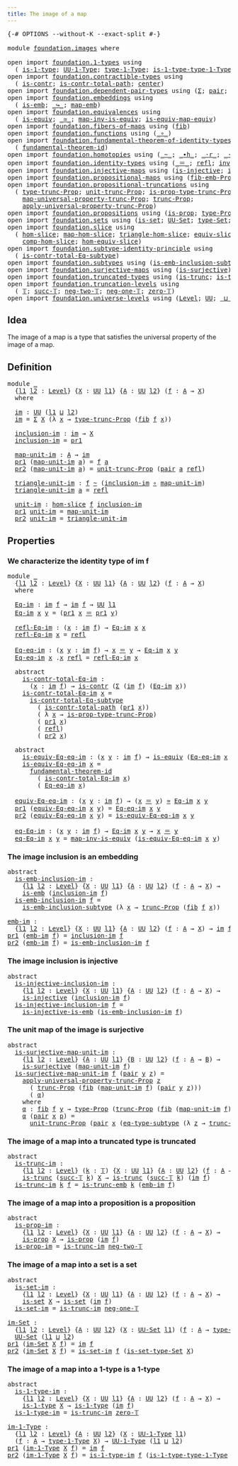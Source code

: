 ```yaml
---
title: The image of a map
---
```


<pre class="Agda"><a id="44" class="Symbol">{-#</a> <a id="48" class="Keyword">OPTIONS</a> <a id="56" class="Pragma">--without-K</a> <a id="68" class="Pragma">--exact-split</a> <a id="82" class="Symbol">#-}</a>

<a id="87" class="Keyword">module</a> <a id="94" href="foundation.images.html" class="Module">foundation.images</a> <a id="112" class="Keyword">where</a>

<a id="119" class="Keyword">open</a> <a id="124" class="Keyword">import</a> <a id="131" href="foundation.1-types.html" class="Module">foundation.1-types</a> <a id="150" class="Keyword">using</a>
  <a id="158" class="Symbol">(</a> <a id="160" href="foundation-core.1-types.html#807" class="Function">is-1-type</a><a id="169" class="Symbol">;</a> <a id="171" href="foundation-core.1-types.html#873" class="Function">UU-1-Type</a><a id="180" class="Symbol">;</a> <a id="182" href="foundation-core.1-types.html#945" class="Function">type-1-Type</a><a id="193" class="Symbol">;</a> <a id="195" href="foundation-core.1-types.html#1022" class="Function">is-1-type-type-1-Type</a><a id="216" class="Symbol">)</a>
<a id="218" class="Keyword">open</a> <a id="223" class="Keyword">import</a> <a id="230" href="foundation.contractible-types.html" class="Module">foundation.contractible-types</a> <a id="260" class="Keyword">using</a>
  <a id="268" class="Symbol">(</a> <a id="270" href="foundation-core.contractible-types.html#1006" class="Function">is-contr</a><a id="278" class="Symbol">;</a> <a id="280" href="foundation-core.contractible-types.html#2046" class="Function">is-contr-total-path</a><a id="299" class="Symbol">;</a> <a id="301" href="foundation-core.contractible-types.html#1098" class="Function">center</a><a id="307" class="Symbol">)</a>
<a id="309" class="Keyword">open</a> <a id="314" class="Keyword">import</a> <a id="321" href="foundation.dependent-pair-types.html" class="Module">foundation.dependent-pair-types</a> <a id="353" class="Keyword">using</a> <a id="359" class="Symbol">(</a><a id="360" href="foundation-core.dependent-pair-types.html#515" class="Record">Σ</a><a id="361" class="Symbol">;</a> <a id="363" href="foundation-core.dependent-pair-types.html#588" class="InductiveConstructor">pair</a><a id="367" class="Symbol">;</a> <a id="369" href="foundation-core.dependent-pair-types.html#605" class="Field">pr1</a><a id="372" class="Symbol">;</a> <a id="374" href="foundation-core.dependent-pair-types.html#617" class="Field">pr2</a><a id="377" class="Symbol">)</a>
<a id="379" class="Keyword">open</a> <a id="384" class="Keyword">import</a> <a id="391" href="foundation.embeddings.html" class="Module">foundation.embeddings</a> <a id="413" class="Keyword">using</a>
  <a id="421" class="Symbol">(</a> <a id="423" href="foundation-core.embeddings.html#992" class="Function">is-emb</a><a id="429" class="Symbol">;</a> <a id="431" href="foundation-core.embeddings.html#1074" class="Function Operator">_↪_</a><a id="434" class="Symbol">;</a> <a id="436" href="foundation-core.embeddings.html#1217" class="Function">map-emb</a><a id="443" class="Symbol">)</a>
<a id="445" class="Keyword">open</a> <a id="450" class="Keyword">import</a> <a id="457" href="foundation.equivalences.html" class="Module">foundation.equivalences</a> <a id="481" class="Keyword">using</a>
  <a id="489" class="Symbol">(</a> <a id="491" href="foundation-core.equivalences.html#1556" class="Function">is-equiv</a><a id="499" class="Symbol">;</a> <a id="501" href="foundation-core.equivalences.html#1621" class="Function Operator">_≃_</a><a id="504" class="Symbol">;</a> <a id="506" href="foundation-core.equivalences.html#4187" class="Function">map-inv-is-equiv</a><a id="522" class="Symbol">;</a> <a id="524" href="foundation-core.equivalences.html#1876" class="Function">is-equiv-map-equiv</a><a id="542" class="Symbol">)</a>
<a id="544" class="Keyword">open</a> <a id="549" class="Keyword">import</a> <a id="556" href="foundation.fibers-of-maps.html" class="Module">foundation.fibers-of-maps</a> <a id="582" class="Keyword">using</a> <a id="588" class="Symbol">(</a><a id="589" href="foundation-core.fibers-of-maps.html#994" class="Function">fib</a><a id="592" class="Symbol">)</a>
<a id="594" class="Keyword">open</a> <a id="599" class="Keyword">import</a> <a id="606" href="foundation.functions.html" class="Module">foundation.functions</a> <a id="627" class="Keyword">using</a> <a id="633" class="Symbol">(</a><a id="634" href="foundation-core.functions.html#420" class="Function Operator">_∘_</a><a id="637" class="Symbol">)</a>
<a id="639" class="Keyword">open</a> <a id="644" class="Keyword">import</a> <a id="651" href="foundation.fundamental-theorem-of-identity-types.html" class="Module">foundation.fundamental-theorem-of-identity-types</a> <a id="700" class="Keyword">using</a>
  <a id="708" class="Symbol">(</a> <a id="710" href="foundation-core.fundamental-theorem-of-identity-types.html#1894" class="Function">fundamental-theorem-id</a><a id="732" class="Symbol">)</a>
<a id="734" class="Keyword">open</a> <a id="739" class="Keyword">import</a> <a id="746" href="foundation.homotopies.html" class="Module">foundation.homotopies</a> <a id="768" class="Keyword">using</a> <a id="774" class="Symbol">(</a><a id="775" href="foundation-core.homotopies.html#1249" class="Function Operator">_~_</a><a id="778" class="Symbol">;</a> <a id="780" href="foundation-core.homotopies.html#1794" class="Function Operator">_∙h_</a><a id="784" class="Symbol">;</a> <a id="786" href="foundation-core.homotopies.html#2710" class="Function Operator">_·r_</a><a id="790" class="Symbol">;</a> <a id="792" href="foundation-core.homotopies.html#2504" class="Function Operator">_·l_</a><a id="796" class="Symbol">)</a>
<a id="798" class="Keyword">open</a> <a id="803" class="Keyword">import</a> <a id="810" href="foundation.identity-types.html" class="Module">foundation.identity-types</a> <a id="836" class="Keyword">using</a> <a id="842" class="Symbol">(</a><a id="843" href="foundation-core.identity-types.html#1865" class="Function Operator">_＝_</a><a id="846" class="Symbol">;</a> <a id="848" href="foundation-core.identity-types.html#1820" class="InductiveConstructor">refl</a><a id="852" class="Symbol">;</a> <a id="854" href="foundation-core.identity-types.html#2729" class="Function">inv</a><a id="857" class="Symbol">;</a> <a id="859" href="foundation-core.identity-types.html#2425" class="Function Operator">_∙_</a><a id="862" class="Symbol">)</a>
<a id="864" class="Keyword">open</a> <a id="869" class="Keyword">import</a> <a id="876" href="foundation.injective-maps.html" class="Module">foundation.injective-maps</a> <a id="902" class="Keyword">using</a> <a id="908" class="Symbol">(</a><a id="909" href="foundation.injective-maps.html#1453" class="Function">is-injective</a><a id="921" class="Symbol">;</a> <a id="923" href="foundation.injective-maps.html#3789" class="Function">is-injective-is-emb</a><a id="942" class="Symbol">)</a>
<a id="944" class="Keyword">open</a> <a id="949" class="Keyword">import</a> <a id="956" href="foundation.propositional-maps.html" class="Module">foundation.propositional-maps</a> <a id="986" class="Keyword">using</a> <a id="992" class="Symbol">(</a><a id="993" href="foundation-core.propositional-maps.html#2437" class="Function">fib-emb-Prop</a><a id="1005" class="Symbol">)</a>
<a id="1007" class="Keyword">open</a> <a id="1012" class="Keyword">import</a> <a id="1019" href="foundation.propositional-truncations.html" class="Module">foundation.propositional-truncations</a> <a id="1056" class="Keyword">using</a>
  <a id="1064" class="Symbol">(</a> <a id="1066" href="foundation.propositional-truncations.html#2209" class="Function">type-trunc-Prop</a><a id="1081" class="Symbol">;</a> <a id="1083" href="foundation.propositional-truncations.html#2293" class="Function">unit-trunc-Prop</a><a id="1098" class="Symbol">;</a> <a id="1100" href="foundation.propositional-truncations.html#2388" class="Function">is-prop-type-trunc-Prop</a><a id="1123" class="Symbol">;</a>
    <a id="1129" href="foundation.propositional-truncations.html#5416" class="Function">map-universal-property-trunc-Prop</a><a id="1162" class="Symbol">;</a> <a id="1164" href="foundation.propositional-truncations.html#2707" class="Function">trunc-Prop</a><a id="1174" class="Symbol">;</a>
    <a id="1180" href="foundation.propositional-truncations.html#5775" class="Function">apply-universal-property-trunc-Prop</a><a id="1215" class="Symbol">)</a>
<a id="1217" class="Keyword">open</a> <a id="1222" class="Keyword">import</a> <a id="1229" href="foundation.propositions.html" class="Module">foundation.propositions</a> <a id="1253" class="Keyword">using</a> <a id="1259" class="Symbol">(</a><a id="1260" href="foundation-core.propositions.html#1309" class="Function">is-prop</a><a id="1267" class="Symbol">;</a> <a id="1269" href="foundation-core.propositions.html#1495" class="Function">type-Prop</a><a id="1278" class="Symbol">)</a>
<a id="1280" class="Keyword">open</a> <a id="1285" class="Keyword">import</a> <a id="1292" href="foundation.sets.html" class="Module">foundation.sets</a> <a id="1308" class="Keyword">using</a> <a id="1314" class="Symbol">(</a><a id="1315" href="foundation-core.sets.html#1113" class="Function">is-set</a><a id="1321" class="Symbol">;</a> <a id="1323" href="foundation-core.sets.html#1190" class="Function">UU-Set</a><a id="1329" class="Symbol">;</a> <a id="1331" href="foundation-core.sets.html#1304" class="Function">type-Set</a><a id="1339" class="Symbol">;</a> <a id="1341" href="foundation-core.sets.html#1355" class="Function">is-set-type-Set</a><a id="1356" class="Symbol">)</a>
<a id="1358" class="Keyword">open</a> <a id="1363" class="Keyword">import</a> <a id="1370" href="foundation.slice.html" class="Module">foundation.slice</a> <a id="1387" class="Keyword">using</a>
  <a id="1395" class="Symbol">(</a> <a id="1397" href="foundation.slice.html#2949" class="Function">hom-slice</a><a id="1406" class="Symbol">;</a> <a id="1408" href="foundation.slice.html#3125" class="Function">map-hom-slice</a><a id="1421" class="Symbol">;</a> <a id="1423" href="foundation.slice.html#3277" class="Function">triangle-hom-slice</a><a id="1441" class="Symbol">;</a> <a id="1443" href="foundation.slice.html#8085" class="Function">equiv-slice</a><a id="1454" class="Symbol">;</a> <a id="1456" href="foundation.slice.html#3653" class="Function">htpy-hom-slice</a><a id="1470" class="Symbol">;</a>
    <a id="1476" href="foundation.slice.html#4410" class="Function">comp-hom-slice</a><a id="1490" class="Symbol">;</a> <a id="1492" href="foundation.slice.html#8277" class="Function">hom-equiv-slice</a><a id="1507" class="Symbol">)</a>
<a id="1509" class="Keyword">open</a> <a id="1514" class="Keyword">import</a> <a id="1521" href="foundation.subtype-identity-principle.html" class="Module">foundation.subtype-identity-principle</a> <a id="1559" class="Keyword">using</a>
  <a id="1567" class="Symbol">(</a> <a id="1569" href="foundation-core.subtype-identity-principle.html#1586" class="Function">is-contr-total-Eq-subtype</a><a id="1594" class="Symbol">)</a>
<a id="1596" class="Keyword">open</a> <a id="1601" class="Keyword">import</a> <a id="1608" href="foundation.subtypes.html" class="Module">foundation.subtypes</a> <a id="1628" class="Keyword">using</a> <a id="1634" class="Symbol">(</a><a id="1635" href="foundation-core.subtypes.html#3783" class="Function">is-emb-inclusion-subtype</a><a id="1659" class="Symbol">;</a> <a id="1661" href="foundation-core.subtypes.html#3455" class="Function">eq-type-subtype</a><a id="1676" class="Symbol">)</a>
<a id="1678" class="Keyword">open</a> <a id="1683" class="Keyword">import</a> <a id="1690" href="foundation.surjective-maps.html" class="Module">foundation.surjective-maps</a> <a id="1717" class="Keyword">using</a> <a id="1723" class="Symbol">(</a><a id="1724" href="foundation.surjective-maps.html#3047" class="Function">is-surjective</a><a id="1737" class="Symbol">)</a>
<a id="1739" class="Keyword">open</a> <a id="1744" class="Keyword">import</a> <a id="1751" href="foundation.truncated-types.html" class="Module">foundation.truncated-types</a> <a id="1778" class="Keyword">using</a> <a id="1784" class="Symbol">(</a><a id="1785" href="foundation-core.truncated-types.html#1741" class="Function">is-trunc</a><a id="1793" class="Symbol">;</a> <a id="1795" href="foundation-core.truncated-types.html#5575" class="Function">is-trunc-emb</a><a id="1807" class="Symbol">)</a>
<a id="1809" class="Keyword">open</a> <a id="1814" class="Keyword">import</a> <a id="1821" href="foundation.truncation-levels.html" class="Module">foundation.truncation-levels</a> <a id="1850" class="Keyword">using</a>
  <a id="1858" class="Symbol">(</a> <a id="1860" href="foundation-core.truncation-levels.html#395" class="Datatype">𝕋</a><a id="1861" class="Symbol">;</a> <a id="1863" href="foundation-core.truncation-levels.html#432" class="InductiveConstructor">succ-𝕋</a><a id="1869" class="Symbol">;</a> <a id="1871" href="foundation-core.truncation-levels.html#416" class="InductiveConstructor">neg-two-𝕋</a><a id="1880" class="Symbol">;</a> <a id="1882" href="foundation-core.truncation-levels.html#448" class="Function">neg-one-𝕋</a><a id="1891" class="Symbol">;</a> <a id="1893" href="foundation-core.truncation-levels.html#492" class="Function">zero-𝕋</a><a id="1899" class="Symbol">)</a>
<a id="1901" class="Keyword">open</a> <a id="1906" class="Keyword">import</a> <a id="1913" href="foundation.universe-levels.html" class="Module">foundation.universe-levels</a> <a id="1940" class="Keyword">using</a> <a id="1946" class="Symbol">(</a><a id="1947" href="Agda.Primitive.html#597" class="Postulate">Level</a><a id="1952" class="Symbol">;</a> <a id="1954" href="foundation-core.universe-levels.html#235" class="Primitive">UU</a><a id="1956" class="Symbol">;</a> <a id="1958" href="Agda.Primitive.html#810" class="Primitive Operator">_⊔_</a><a id="1961" class="Symbol">)</a>
</pre>
## Idea

The image of a map is a type that satisfies the universal property of the image of a map.

## Definition

<pre class="Agda"><a id="2091" class="Keyword">module</a> <a id="2098" href="foundation.images.html#2098" class="Module">_</a>
  <a id="2102" class="Symbol">{</a><a id="2103" href="foundation.images.html#2103" class="Bound">l1</a> <a id="2106" href="foundation.images.html#2106" class="Bound">l2</a> <a id="2109" class="Symbol">:</a> <a id="2111" href="Agda.Primitive.html#597" class="Postulate">Level</a><a id="2116" class="Symbol">}</a> <a id="2118" class="Symbol">{</a><a id="2119" href="foundation.images.html#2119" class="Bound">X</a> <a id="2121" class="Symbol">:</a> <a id="2123" href="foundation-core.universe-levels.html#235" class="Primitive">UU</a> <a id="2126" href="foundation.images.html#2103" class="Bound">l1</a><a id="2128" class="Symbol">}</a> <a id="2130" class="Symbol">{</a><a id="2131" href="foundation.images.html#2131" class="Bound">A</a> <a id="2133" class="Symbol">:</a> <a id="2135" href="foundation-core.universe-levels.html#235" class="Primitive">UU</a> <a id="2138" href="foundation.images.html#2106" class="Bound">l2</a><a id="2140" class="Symbol">}</a> <a id="2142" class="Symbol">(</a><a id="2143" href="foundation.images.html#2143" class="Bound">f</a> <a id="2145" class="Symbol">:</a> <a id="2147" href="foundation.images.html#2131" class="Bound">A</a> <a id="2149" class="Symbol">→</a> <a id="2151" href="foundation.images.html#2119" class="Bound">X</a><a id="2152" class="Symbol">)</a>
  <a id="2156" class="Keyword">where</a>
    
  <a id="2169" href="foundation.images.html#2169" class="Function">im</a> <a id="2172" class="Symbol">:</a> <a id="2174" href="foundation-core.universe-levels.html#235" class="Primitive">UU</a> <a id="2177" class="Symbol">(</a><a id="2178" href="foundation.images.html#2103" class="Bound">l1</a> <a id="2181" href="Agda.Primitive.html#810" class="Primitive Operator">⊔</a> <a id="2183" href="foundation.images.html#2106" class="Bound">l2</a><a id="2185" class="Symbol">)</a>
  <a id="2189" href="foundation.images.html#2169" class="Function">im</a> <a id="2192" class="Symbol">=</a> <a id="2194" href="foundation-core.dependent-pair-types.html#515" class="Record">Σ</a> <a id="2196" href="foundation.images.html#2119" class="Bound">X</a> <a id="2198" class="Symbol">(λ</a> <a id="2201" href="foundation.images.html#2201" class="Bound">x</a> <a id="2203" class="Symbol">→</a> <a id="2205" href="foundation.propositional-truncations.html#2209" class="Function">type-trunc-Prop</a> <a id="2221" class="Symbol">(</a><a id="2222" href="foundation-core.fibers-of-maps.html#994" class="Function">fib</a> <a id="2226" href="foundation.images.html#2143" class="Bound">f</a> <a id="2228" href="foundation.images.html#2201" class="Bound">x</a><a id="2229" class="Symbol">))</a>

  <a id="2235" href="foundation.images.html#2235" class="Function">inclusion-im</a> <a id="2248" class="Symbol">:</a> <a id="2250" href="foundation.images.html#2169" class="Function">im</a> <a id="2253" class="Symbol">→</a> <a id="2255" href="foundation.images.html#2119" class="Bound">X</a>
  <a id="2259" href="foundation.images.html#2235" class="Function">inclusion-im</a> <a id="2272" class="Symbol">=</a> <a id="2274" href="foundation-core.dependent-pair-types.html#605" class="Field">pr1</a>

  <a id="2281" href="foundation.images.html#2281" class="Function">map-unit-im</a> <a id="2293" class="Symbol">:</a> <a id="2295" href="foundation.images.html#2131" class="Bound">A</a> <a id="2297" class="Symbol">→</a> <a id="2299" href="foundation.images.html#2169" class="Function">im</a>
  <a id="2304" href="foundation-core.dependent-pair-types.html#605" class="Field">pr1</a> <a id="2308" class="Symbol">(</a><a id="2309" href="foundation.images.html#2281" class="Function">map-unit-im</a> <a id="2321" href="foundation.images.html#2321" class="Bound">a</a><a id="2322" class="Symbol">)</a> <a id="2324" class="Symbol">=</a> <a id="2326" href="foundation.images.html#2143" class="Bound">f</a> <a id="2328" href="foundation.images.html#2321" class="Bound">a</a>
  <a id="2332" href="foundation-core.dependent-pair-types.html#617" class="Field">pr2</a> <a id="2336" class="Symbol">(</a><a id="2337" href="foundation.images.html#2281" class="Function">map-unit-im</a> <a id="2349" href="foundation.images.html#2349" class="Bound">a</a><a id="2350" class="Symbol">)</a> <a id="2352" class="Symbol">=</a> <a id="2354" href="foundation.propositional-truncations.html#2293" class="Function">unit-trunc-Prop</a> <a id="2370" class="Symbol">(</a><a id="2371" href="foundation-core.dependent-pair-types.html#588" class="InductiveConstructor">pair</a> <a id="2376" href="foundation.images.html#2349" class="Bound">a</a> <a id="2378" href="foundation-core.identity-types.html#1820" class="InductiveConstructor">refl</a><a id="2382" class="Symbol">)</a>

  <a id="2387" href="foundation.images.html#2387" class="Function">triangle-unit-im</a> <a id="2404" class="Symbol">:</a> <a id="2406" href="foundation.images.html#2143" class="Bound">f</a> <a id="2408" href="foundation-core.homotopies.html#1249" class="Function Operator">~</a> <a id="2410" class="Symbol">(</a><a id="2411" href="foundation.images.html#2235" class="Function">inclusion-im</a> <a id="2424" href="foundation-core.functions.html#420" class="Function Operator">∘</a> <a id="2426" href="foundation.images.html#2281" class="Function">map-unit-im</a><a id="2437" class="Symbol">)</a>
  <a id="2441" href="foundation.images.html#2387" class="Function">triangle-unit-im</a> <a id="2458" href="foundation.images.html#2458" class="Bound">a</a> <a id="2460" class="Symbol">=</a> <a id="2462" href="foundation-core.identity-types.html#1820" class="InductiveConstructor">refl</a>

  <a id="2470" href="foundation.images.html#2470" class="Function">unit-im</a> <a id="2478" class="Symbol">:</a> <a id="2480" href="foundation.slice.html#2949" class="Function">hom-slice</a> <a id="2490" href="foundation.images.html#2143" class="Bound">f</a> <a id="2492" href="foundation.images.html#2235" class="Function">inclusion-im</a>
  <a id="2507" href="foundation-core.dependent-pair-types.html#605" class="Field">pr1</a> <a id="2511" href="foundation.images.html#2470" class="Function">unit-im</a> <a id="2519" class="Symbol">=</a> <a id="2521" href="foundation.images.html#2281" class="Function">map-unit-im</a>
  <a id="2535" href="foundation-core.dependent-pair-types.html#617" class="Field">pr2</a> <a id="2539" href="foundation.images.html#2470" class="Function">unit-im</a> <a id="2547" class="Symbol">=</a> <a id="2549" href="foundation.images.html#2387" class="Function">triangle-unit-im</a>
</pre>
## Properties

### We characterize the identity type of im f

<pre class="Agda"><a id="2641" class="Keyword">module</a> <a id="2648" href="foundation.images.html#2648" class="Module">_</a>
  <a id="2652" class="Symbol">{</a><a id="2653" href="foundation.images.html#2653" class="Bound">l1</a> <a id="2656" href="foundation.images.html#2656" class="Bound">l2</a> <a id="2659" class="Symbol">:</a> <a id="2661" href="Agda.Primitive.html#597" class="Postulate">Level</a><a id="2666" class="Symbol">}</a> <a id="2668" class="Symbol">{</a><a id="2669" href="foundation.images.html#2669" class="Bound">X</a> <a id="2671" class="Symbol">:</a> <a id="2673" href="foundation-core.universe-levels.html#235" class="Primitive">UU</a> <a id="2676" href="foundation.images.html#2653" class="Bound">l1</a><a id="2678" class="Symbol">}</a> <a id="2680" class="Symbol">{</a><a id="2681" href="foundation.images.html#2681" class="Bound">A</a> <a id="2683" class="Symbol">:</a> <a id="2685" href="foundation-core.universe-levels.html#235" class="Primitive">UU</a> <a id="2688" href="foundation.images.html#2656" class="Bound">l2</a><a id="2690" class="Symbol">}</a> <a id="2692" class="Symbol">(</a><a id="2693" href="foundation.images.html#2693" class="Bound">f</a> <a id="2695" class="Symbol">:</a> <a id="2697" href="foundation.images.html#2681" class="Bound">A</a> <a id="2699" class="Symbol">→</a> <a id="2701" href="foundation.images.html#2669" class="Bound">X</a><a id="2702" class="Symbol">)</a>
  <a id="2706" class="Keyword">where</a>

  <a id="2715" href="foundation.images.html#2715" class="Function">Eq-im</a> <a id="2721" class="Symbol">:</a> <a id="2723" href="foundation.images.html#2169" class="Function">im</a> <a id="2726" href="foundation.images.html#2693" class="Bound">f</a> <a id="2728" class="Symbol">→</a> <a id="2730" href="foundation.images.html#2169" class="Function">im</a> <a id="2733" href="foundation.images.html#2693" class="Bound">f</a> <a id="2735" class="Symbol">→</a> <a id="2737" href="foundation-core.universe-levels.html#235" class="Primitive">UU</a> <a id="2740" href="foundation.images.html#2653" class="Bound">l1</a>
  <a id="2745" href="foundation.images.html#2715" class="Function">Eq-im</a> <a id="2751" href="foundation.images.html#2751" class="Bound">x</a> <a id="2753" href="foundation.images.html#2753" class="Bound">y</a> <a id="2755" class="Symbol">=</a> <a id="2757" class="Symbol">(</a><a id="2758" href="foundation-core.dependent-pair-types.html#605" class="Field">pr1</a> <a id="2762" href="foundation.images.html#2751" class="Bound">x</a> <a id="2764" href="foundation-core.identity-types.html#1865" class="Function Operator">＝</a> <a id="2766" href="foundation-core.dependent-pair-types.html#605" class="Field">pr1</a> <a id="2770" href="foundation.images.html#2753" class="Bound">y</a><a id="2771" class="Symbol">)</a>

  <a id="2776" href="foundation.images.html#2776" class="Function">refl-Eq-im</a> <a id="2787" class="Symbol">:</a> <a id="2789" class="Symbol">(</a><a id="2790" href="foundation.images.html#2790" class="Bound">x</a> <a id="2792" class="Symbol">:</a> <a id="2794" href="foundation.images.html#2169" class="Function">im</a> <a id="2797" href="foundation.images.html#2693" class="Bound">f</a><a id="2798" class="Symbol">)</a> <a id="2800" class="Symbol">→</a> <a id="2802" href="foundation.images.html#2715" class="Function">Eq-im</a> <a id="2808" href="foundation.images.html#2790" class="Bound">x</a> <a id="2810" href="foundation.images.html#2790" class="Bound">x</a>
  <a id="2814" href="foundation.images.html#2776" class="Function">refl-Eq-im</a> <a id="2825" href="foundation.images.html#2825" class="Bound">x</a> <a id="2827" class="Symbol">=</a> <a id="2829" href="foundation-core.identity-types.html#1820" class="InductiveConstructor">refl</a>

  <a id="2837" href="foundation.images.html#2837" class="Function">Eq-eq-im</a> <a id="2846" class="Symbol">:</a> <a id="2848" class="Symbol">(</a><a id="2849" href="foundation.images.html#2849" class="Bound">x</a> <a id="2851" href="foundation.images.html#2851" class="Bound">y</a> <a id="2853" class="Symbol">:</a> <a id="2855" href="foundation.images.html#2169" class="Function">im</a> <a id="2858" href="foundation.images.html#2693" class="Bound">f</a><a id="2859" class="Symbol">)</a> <a id="2861" class="Symbol">→</a> <a id="2863" href="foundation.images.html#2849" class="Bound">x</a> <a id="2865" href="foundation-core.identity-types.html#1865" class="Function Operator">＝</a> <a id="2867" href="foundation.images.html#2851" class="Bound">y</a> <a id="2869" class="Symbol">→</a> <a id="2871" href="foundation.images.html#2715" class="Function">Eq-im</a> <a id="2877" href="foundation.images.html#2849" class="Bound">x</a> <a id="2879" href="foundation.images.html#2851" class="Bound">y</a>
  <a id="2883" href="foundation.images.html#2837" class="Function">Eq-eq-im</a> <a id="2892" href="foundation.images.html#2892" class="Bound">x</a> <a id="2894" class="DottedPattern Symbol">.</a><a id="2895" href="foundation.images.html#2892" class="DottedPattern Bound">x</a> <a id="2897" href="foundation-core.identity-types.html#1820" class="InductiveConstructor">refl</a> <a id="2902" class="Symbol">=</a> <a id="2904" href="foundation.images.html#2776" class="Function">refl-Eq-im</a> <a id="2915" href="foundation.images.html#2892" class="Bound">x</a>

  <a id="2920" class="Keyword">abstract</a>
    <a id="2933" href="foundation.images.html#2933" class="Function">is-contr-total-Eq-im</a> <a id="2954" class="Symbol">:</a>
      <a id="2962" class="Symbol">(</a><a id="2963" href="foundation.images.html#2963" class="Bound">x</a> <a id="2965" class="Symbol">:</a> <a id="2967" href="foundation.images.html#2169" class="Function">im</a> <a id="2970" href="foundation.images.html#2693" class="Bound">f</a><a id="2971" class="Symbol">)</a> <a id="2973" class="Symbol">→</a> <a id="2975" href="foundation-core.contractible-types.html#1006" class="Function">is-contr</a> <a id="2984" class="Symbol">(</a><a id="2985" href="foundation-core.dependent-pair-types.html#515" class="Record">Σ</a> <a id="2987" class="Symbol">(</a><a id="2988" href="foundation.images.html#2169" class="Function">im</a> <a id="2991" href="foundation.images.html#2693" class="Bound">f</a><a id="2992" class="Symbol">)</a> <a id="2994" class="Symbol">(</a><a id="2995" href="foundation.images.html#2715" class="Function">Eq-im</a> <a id="3001" href="foundation.images.html#2963" class="Bound">x</a><a id="3002" class="Symbol">))</a>
    <a id="3009" href="foundation.images.html#2933" class="Function">is-contr-total-Eq-im</a> <a id="3030" href="foundation.images.html#3030" class="Bound">x</a> <a id="3032" class="Symbol">=</a>
      <a id="3040" href="foundation-core.subtype-identity-principle.html#1586" class="Function">is-contr-total-Eq-subtype</a>
        <a id="3074" class="Symbol">(</a> <a id="3076" href="foundation-core.contractible-types.html#2046" class="Function">is-contr-total-path</a> <a id="3096" class="Symbol">(</a><a id="3097" href="foundation-core.dependent-pair-types.html#605" class="Field">pr1</a> <a id="3101" href="foundation.images.html#3030" class="Bound">x</a><a id="3102" class="Symbol">))</a>
        <a id="3113" class="Symbol">(</a> <a id="3115" class="Symbol">λ</a> <a id="3117" href="foundation.images.html#3117" class="Bound">x</a> <a id="3119" class="Symbol">→</a> <a id="3121" href="foundation.propositional-truncations.html#2388" class="Function">is-prop-type-trunc-Prop</a><a id="3144" class="Symbol">)</a>
        <a id="3154" class="Symbol">(</a> <a id="3156" href="foundation-core.dependent-pair-types.html#605" class="Field">pr1</a> <a id="3160" href="foundation.images.html#3030" class="Bound">x</a><a id="3161" class="Symbol">)</a>
        <a id="3171" class="Symbol">(</a> <a id="3173" href="foundation-core.identity-types.html#1820" class="InductiveConstructor">refl</a><a id="3177" class="Symbol">)</a>
        <a id="3187" class="Symbol">(</a> <a id="3189" href="foundation-core.dependent-pair-types.html#617" class="Field">pr2</a> <a id="3193" href="foundation.images.html#3030" class="Bound">x</a><a id="3194" class="Symbol">)</a>

  <a id="3199" class="Keyword">abstract</a>
    <a id="3212" href="foundation.images.html#3212" class="Function">is-equiv-Eq-eq-im</a> <a id="3230" class="Symbol">:</a> <a id="3232" class="Symbol">(</a><a id="3233" href="foundation.images.html#3233" class="Bound">x</a> <a id="3235" href="foundation.images.html#3235" class="Bound">y</a> <a id="3237" class="Symbol">:</a> <a id="3239" href="foundation.images.html#2169" class="Function">im</a> <a id="3242" href="foundation.images.html#2693" class="Bound">f</a><a id="3243" class="Symbol">)</a> <a id="3245" class="Symbol">→</a> <a id="3247" href="foundation-core.equivalences.html#1556" class="Function">is-equiv</a> <a id="3256" class="Symbol">(</a><a id="3257" href="foundation.images.html#2837" class="Function">Eq-eq-im</a> <a id="3266" href="foundation.images.html#3233" class="Bound">x</a> <a id="3268" href="foundation.images.html#3235" class="Bound">y</a><a id="3269" class="Symbol">)</a>
    <a id="3275" href="foundation.images.html#3212" class="Function">is-equiv-Eq-eq-im</a> <a id="3293" href="foundation.images.html#3293" class="Bound">x</a> <a id="3295" class="Symbol">=</a>
      <a id="3303" href="foundation-core.fundamental-theorem-of-identity-types.html#1894" class="Function">fundamental-theorem-id</a> 
        <a id="3335" class="Symbol">(</a> <a id="3337" href="foundation.images.html#2933" class="Function">is-contr-total-Eq-im</a> <a id="3358" href="foundation.images.html#3293" class="Bound">x</a><a id="3359" class="Symbol">)</a>
        <a id="3369" class="Symbol">(</a> <a id="3371" href="foundation.images.html#2837" class="Function">Eq-eq-im</a> <a id="3380" href="foundation.images.html#3293" class="Bound">x</a><a id="3381" class="Symbol">)</a>

  <a id="3386" href="foundation.images.html#3386" class="Function">equiv-Eq-eq-im</a> <a id="3401" class="Symbol">:</a> <a id="3403" class="Symbol">(</a><a id="3404" href="foundation.images.html#3404" class="Bound">x</a> <a id="3406" href="foundation.images.html#3406" class="Bound">y</a> <a id="3408" class="Symbol">:</a> <a id="3410" href="foundation.images.html#2169" class="Function">im</a> <a id="3413" href="foundation.images.html#2693" class="Bound">f</a><a id="3414" class="Symbol">)</a> <a id="3416" class="Symbol">→</a> <a id="3418" class="Symbol">(</a><a id="3419" href="foundation.images.html#3404" class="Bound">x</a> <a id="3421" href="foundation-core.identity-types.html#1865" class="Function Operator">＝</a> <a id="3423" href="foundation.images.html#3406" class="Bound">y</a><a id="3424" class="Symbol">)</a> <a id="3426" href="foundation-core.equivalences.html#1621" class="Function Operator">≃</a> <a id="3428" href="foundation.images.html#2715" class="Function">Eq-im</a> <a id="3434" href="foundation.images.html#3404" class="Bound">x</a> <a id="3436" href="foundation.images.html#3406" class="Bound">y</a>
  <a id="3440" href="foundation-core.dependent-pair-types.html#605" class="Field">pr1</a> <a id="3444" class="Symbol">(</a><a id="3445" href="foundation.images.html#3386" class="Function">equiv-Eq-eq-im</a> <a id="3460" href="foundation.images.html#3460" class="Bound">x</a> <a id="3462" href="foundation.images.html#3462" class="Bound">y</a><a id="3463" class="Symbol">)</a> <a id="3465" class="Symbol">=</a> <a id="3467" href="foundation.images.html#2837" class="Function">Eq-eq-im</a> <a id="3476" href="foundation.images.html#3460" class="Bound">x</a> <a id="3478" href="foundation.images.html#3462" class="Bound">y</a>
  <a id="3482" href="foundation-core.dependent-pair-types.html#617" class="Field">pr2</a> <a id="3486" class="Symbol">(</a><a id="3487" href="foundation.images.html#3386" class="Function">equiv-Eq-eq-im</a> <a id="3502" href="foundation.images.html#3502" class="Bound">x</a> <a id="3504" href="foundation.images.html#3504" class="Bound">y</a><a id="3505" class="Symbol">)</a> <a id="3507" class="Symbol">=</a> <a id="3509" href="foundation.images.html#3212" class="Function">is-equiv-Eq-eq-im</a> <a id="3527" href="foundation.images.html#3502" class="Bound">x</a> <a id="3529" href="foundation.images.html#3504" class="Bound">y</a>

  <a id="3534" href="foundation.images.html#3534" class="Function">eq-Eq-im</a> <a id="3543" class="Symbol">:</a> <a id="3545" class="Symbol">(</a><a id="3546" href="foundation.images.html#3546" class="Bound">x</a> <a id="3548" href="foundation.images.html#3548" class="Bound">y</a> <a id="3550" class="Symbol">:</a> <a id="3552" href="foundation.images.html#2169" class="Function">im</a> <a id="3555" href="foundation.images.html#2693" class="Bound">f</a><a id="3556" class="Symbol">)</a> <a id="3558" class="Symbol">→</a> <a id="3560" href="foundation.images.html#2715" class="Function">Eq-im</a> <a id="3566" href="foundation.images.html#3546" class="Bound">x</a> <a id="3568" href="foundation.images.html#3548" class="Bound">y</a> <a id="3570" class="Symbol">→</a> <a id="3572" href="foundation.images.html#3546" class="Bound">x</a> <a id="3574" href="foundation-core.identity-types.html#1865" class="Function Operator">＝</a> <a id="3576" href="foundation.images.html#3548" class="Bound">y</a>
  <a id="3580" href="foundation.images.html#3534" class="Function">eq-Eq-im</a> <a id="3589" href="foundation.images.html#3589" class="Bound">x</a> <a id="3591" href="foundation.images.html#3591" class="Bound">y</a> <a id="3593" class="Symbol">=</a> <a id="3595" href="foundation-core.equivalences.html#4187" class="Function">map-inv-is-equiv</a> <a id="3612" class="Symbol">(</a><a id="3613" href="foundation.images.html#3212" class="Function">is-equiv-Eq-eq-im</a> <a id="3631" href="foundation.images.html#3589" class="Bound">x</a> <a id="3633" href="foundation.images.html#3591" class="Bound">y</a><a id="3634" class="Symbol">)</a>
</pre>
### The image inclusion is an embedding

<pre class="Agda"><a id="3690" class="Keyword">abstract</a>
  <a id="is-emb-inclusion-im"></a><a id="3701" href="foundation.images.html#3701" class="Function">is-emb-inclusion-im</a> <a id="3721" class="Symbol">:</a>
    <a id="3727" class="Symbol">{</a><a id="3728" href="foundation.images.html#3728" class="Bound">l1</a> <a id="3731" href="foundation.images.html#3731" class="Bound">l2</a> <a id="3734" class="Symbol">:</a> <a id="3736" href="Agda.Primitive.html#597" class="Postulate">Level</a><a id="3741" class="Symbol">}</a> <a id="3743" class="Symbol">{</a><a id="3744" href="foundation.images.html#3744" class="Bound">X</a> <a id="3746" class="Symbol">:</a> <a id="3748" href="foundation-core.universe-levels.html#235" class="Primitive">UU</a> <a id="3751" href="foundation.images.html#3728" class="Bound">l1</a><a id="3753" class="Symbol">}</a> <a id="3755" class="Symbol">{</a><a id="3756" href="foundation.images.html#3756" class="Bound">A</a> <a id="3758" class="Symbol">:</a> <a id="3760" href="foundation-core.universe-levels.html#235" class="Primitive">UU</a> <a id="3763" href="foundation.images.html#3731" class="Bound">l2</a><a id="3765" class="Symbol">}</a> <a id="3767" class="Symbol">(</a><a id="3768" href="foundation.images.html#3768" class="Bound">f</a> <a id="3770" class="Symbol">:</a> <a id="3772" href="foundation.images.html#3756" class="Bound">A</a> <a id="3774" class="Symbol">→</a> <a id="3776" href="foundation.images.html#3744" class="Bound">X</a><a id="3777" class="Symbol">)</a> <a id="3779" class="Symbol">→</a>
    <a id="3785" href="foundation-core.embeddings.html#992" class="Function">is-emb</a> <a id="3792" class="Symbol">(</a><a id="3793" href="foundation.images.html#2235" class="Function">inclusion-im</a> <a id="3806" href="foundation.images.html#3768" class="Bound">f</a><a id="3807" class="Symbol">)</a>
  <a id="3811" href="foundation.images.html#3701" class="Function">is-emb-inclusion-im</a> <a id="3831" href="foundation.images.html#3831" class="Bound">f</a> <a id="3833" class="Symbol">=</a>
    <a id="3839" href="foundation-core.subtypes.html#3783" class="Function">is-emb-inclusion-subtype</a> <a id="3864" class="Symbol">(λ</a> <a id="3867" href="foundation.images.html#3867" class="Bound">x</a> <a id="3869" class="Symbol">→</a> <a id="3871" href="foundation.propositional-truncations.html#2707" class="Function">trunc-Prop</a> <a id="3882" class="Symbol">(</a><a id="3883" href="foundation-core.fibers-of-maps.html#994" class="Function">fib</a> <a id="3887" href="foundation.images.html#3831" class="Bound">f</a> <a id="3889" href="foundation.images.html#3867" class="Bound">x</a><a id="3890" class="Symbol">))</a>

<a id="emb-im"></a><a id="3894" href="foundation.images.html#3894" class="Function">emb-im</a> <a id="3901" class="Symbol">:</a>
  <a id="3905" class="Symbol">{</a><a id="3906" href="foundation.images.html#3906" class="Bound">l1</a> <a id="3909" href="foundation.images.html#3909" class="Bound">l2</a> <a id="3912" class="Symbol">:</a> <a id="3914" href="Agda.Primitive.html#597" class="Postulate">Level</a><a id="3919" class="Symbol">}</a> <a id="3921" class="Symbol">{</a><a id="3922" href="foundation.images.html#3922" class="Bound">X</a> <a id="3924" class="Symbol">:</a> <a id="3926" href="foundation-core.universe-levels.html#235" class="Primitive">UU</a> <a id="3929" href="foundation.images.html#3906" class="Bound">l1</a><a id="3931" class="Symbol">}</a> <a id="3933" class="Symbol">{</a><a id="3934" href="foundation.images.html#3934" class="Bound">A</a> <a id="3936" class="Symbol">:</a> <a id="3938" href="foundation-core.universe-levels.html#235" class="Primitive">UU</a> <a id="3941" href="foundation.images.html#3909" class="Bound">l2</a><a id="3943" class="Symbol">}</a> <a id="3945" class="Symbol">(</a><a id="3946" href="foundation.images.html#3946" class="Bound">f</a> <a id="3948" class="Symbol">:</a> <a id="3950" href="foundation.images.html#3934" class="Bound">A</a> <a id="3952" class="Symbol">→</a> <a id="3954" href="foundation.images.html#3922" class="Bound">X</a><a id="3955" class="Symbol">)</a> <a id="3957" class="Symbol">→</a> <a id="3959" href="foundation.images.html#2169" class="Function">im</a> <a id="3962" href="foundation.images.html#3946" class="Bound">f</a> <a id="3964" href="foundation-core.embeddings.html#1074" class="Function Operator">↪</a> <a id="3966" href="foundation.images.html#3922" class="Bound">X</a>
<a id="3968" href="foundation-core.dependent-pair-types.html#605" class="Field">pr1</a> <a id="3972" class="Symbol">(</a><a id="3973" href="foundation.images.html#3894" class="Function">emb-im</a> <a id="3980" href="foundation.images.html#3980" class="Bound">f</a><a id="3981" class="Symbol">)</a> <a id="3983" class="Symbol">=</a> <a id="3985" href="foundation.images.html#2235" class="Function">inclusion-im</a> <a id="3998" href="foundation.images.html#3980" class="Bound">f</a>
<a id="4000" href="foundation-core.dependent-pair-types.html#617" class="Field">pr2</a> <a id="4004" class="Symbol">(</a><a id="4005" href="foundation.images.html#3894" class="Function">emb-im</a> <a id="4012" href="foundation.images.html#4012" class="Bound">f</a><a id="4013" class="Symbol">)</a> <a id="4015" class="Symbol">=</a> <a id="4017" href="foundation.images.html#3701" class="Function">is-emb-inclusion-im</a> <a id="4037" href="foundation.images.html#4012" class="Bound">f</a>
</pre>
### The image inclusion is injective

<pre class="Agda"><a id="4090" class="Keyword">abstract</a>
  <a id="is-injective-inclusion-im"></a><a id="4101" href="foundation.images.html#4101" class="Function">is-injective-inclusion-im</a> <a id="4127" class="Symbol">:</a>
    <a id="4133" class="Symbol">{</a><a id="4134" href="foundation.images.html#4134" class="Bound">l1</a> <a id="4137" href="foundation.images.html#4137" class="Bound">l2</a> <a id="4140" class="Symbol">:</a> <a id="4142" href="Agda.Primitive.html#597" class="Postulate">Level</a><a id="4147" class="Symbol">}</a> <a id="4149" class="Symbol">{</a><a id="4150" href="foundation.images.html#4150" class="Bound">X</a> <a id="4152" class="Symbol">:</a> <a id="4154" href="foundation-core.universe-levels.html#235" class="Primitive">UU</a> <a id="4157" href="foundation.images.html#4134" class="Bound">l1</a><a id="4159" class="Symbol">}</a> <a id="4161" class="Symbol">{</a><a id="4162" href="foundation.images.html#4162" class="Bound">A</a> <a id="4164" class="Symbol">:</a> <a id="4166" href="foundation-core.universe-levels.html#235" class="Primitive">UU</a> <a id="4169" href="foundation.images.html#4137" class="Bound">l2</a><a id="4171" class="Symbol">}</a> <a id="4173" class="Symbol">(</a><a id="4174" href="foundation.images.html#4174" class="Bound">f</a> <a id="4176" class="Symbol">:</a> <a id="4178" href="foundation.images.html#4162" class="Bound">A</a> <a id="4180" class="Symbol">→</a> <a id="4182" href="foundation.images.html#4150" class="Bound">X</a><a id="4183" class="Symbol">)</a> <a id="4185" class="Symbol">→</a>
    <a id="4191" href="foundation.injective-maps.html#1453" class="Function">is-injective</a> <a id="4204" class="Symbol">(</a><a id="4205" href="foundation.images.html#2235" class="Function">inclusion-im</a> <a id="4218" href="foundation.images.html#4174" class="Bound">f</a><a id="4219" class="Symbol">)</a>
  <a id="4223" href="foundation.images.html#4101" class="Function">is-injective-inclusion-im</a> <a id="4249" href="foundation.images.html#4249" class="Bound">f</a> <a id="4251" class="Symbol">=</a>
    <a id="4257" href="foundation.injective-maps.html#3789" class="Function">is-injective-is-emb</a> <a id="4277" class="Symbol">(</a><a id="4278" href="foundation.images.html#3701" class="Function">is-emb-inclusion-im</a> <a id="4298" href="foundation.images.html#4249" class="Bound">f</a><a id="4299" class="Symbol">)</a>
</pre>
### The unit map of the image is surjective

<pre class="Agda"><a id="4359" class="Keyword">abstract</a>
  <a id="is-surjective-map-unit-im"></a><a id="4370" href="foundation.images.html#4370" class="Function">is-surjective-map-unit-im</a> <a id="4396" class="Symbol">:</a>
    <a id="4402" class="Symbol">{</a><a id="4403" href="foundation.images.html#4403" class="Bound">l1</a> <a id="4406" href="foundation.images.html#4406" class="Bound">l2</a> <a id="4409" class="Symbol">:</a> <a id="4411" href="Agda.Primitive.html#597" class="Postulate">Level</a><a id="4416" class="Symbol">}</a> <a id="4418" class="Symbol">{</a><a id="4419" href="foundation.images.html#4419" class="Bound">A</a> <a id="4421" class="Symbol">:</a> <a id="4423" href="foundation-core.universe-levels.html#235" class="Primitive">UU</a> <a id="4426" href="foundation.images.html#4403" class="Bound">l1</a><a id="4428" class="Symbol">}</a> <a id="4430" class="Symbol">{</a><a id="4431" href="foundation.images.html#4431" class="Bound">B</a> <a id="4433" class="Symbol">:</a> <a id="4435" href="foundation-core.universe-levels.html#235" class="Primitive">UU</a> <a id="4438" href="foundation.images.html#4406" class="Bound">l2</a><a id="4440" class="Symbol">}</a> <a id="4442" class="Symbol">(</a><a id="4443" href="foundation.images.html#4443" class="Bound">f</a> <a id="4445" class="Symbol">:</a> <a id="4447" href="foundation.images.html#4419" class="Bound">A</a> <a id="4449" class="Symbol">→</a> <a id="4451" href="foundation.images.html#4431" class="Bound">B</a><a id="4452" class="Symbol">)</a> <a id="4454" class="Symbol">→</a>
    <a id="4460" href="foundation.surjective-maps.html#3047" class="Function">is-surjective</a> <a id="4474" class="Symbol">(</a><a id="4475" href="foundation.images.html#2281" class="Function">map-unit-im</a> <a id="4487" href="foundation.images.html#4443" class="Bound">f</a><a id="4488" class="Symbol">)</a>
  <a id="4492" href="foundation.images.html#4370" class="Function">is-surjective-map-unit-im</a> <a id="4518" href="foundation.images.html#4518" class="Bound">f</a> <a id="4520" class="Symbol">(</a><a id="4521" href="foundation-core.dependent-pair-types.html#588" class="InductiveConstructor">pair</a> <a id="4526" href="foundation.images.html#4526" class="Bound">y</a> <a id="4528" href="foundation.images.html#4528" class="Bound">z</a><a id="4529" class="Symbol">)</a> <a id="4531" class="Symbol">=</a>
    <a id="4537" href="foundation.propositional-truncations.html#5775" class="Function">apply-universal-property-trunc-Prop</a> <a id="4573" href="foundation.images.html#4528" class="Bound">z</a>
      <a id="4581" class="Symbol">(</a> <a id="4583" href="foundation.propositional-truncations.html#2707" class="Function">trunc-Prop</a> <a id="4594" class="Symbol">(</a><a id="4595" href="foundation-core.fibers-of-maps.html#994" class="Function">fib</a> <a id="4599" class="Symbol">(</a><a id="4600" href="foundation.images.html#2281" class="Function">map-unit-im</a> <a id="4612" href="foundation.images.html#4518" class="Bound">f</a><a id="4613" class="Symbol">)</a> <a id="4615" class="Symbol">(</a><a id="4616" href="foundation-core.dependent-pair-types.html#588" class="InductiveConstructor">pair</a> <a id="4621" href="foundation.images.html#4526" class="Bound">y</a> <a id="4623" href="foundation.images.html#4528" class="Bound">z</a><a id="4624" class="Symbol">)))</a>
      <a id="4634" class="Symbol">(</a> <a id="4636" href="foundation.images.html#4653" class="Function">α</a><a id="4637" class="Symbol">)</a>
    <a id="4643" class="Keyword">where</a>
    <a id="4653" href="foundation.images.html#4653" class="Function">α</a> <a id="4655" class="Symbol">:</a> <a id="4657" href="foundation-core.fibers-of-maps.html#994" class="Function">fib</a> <a id="4661" href="foundation.images.html#4518" class="Bound">f</a> <a id="4663" href="foundation.images.html#4526" class="Bound">y</a> <a id="4665" class="Symbol">→</a> <a id="4667" href="foundation-core.propositions.html#1495" class="Function">type-Prop</a> <a id="4677" class="Symbol">(</a><a id="4678" href="foundation.propositional-truncations.html#2707" class="Function">trunc-Prop</a> <a id="4689" class="Symbol">(</a><a id="4690" href="foundation-core.fibers-of-maps.html#994" class="Function">fib</a> <a id="4694" class="Symbol">(</a><a id="4695" href="foundation.images.html#2281" class="Function">map-unit-im</a> <a id="4707" href="foundation.images.html#4518" class="Bound">f</a><a id="4708" class="Symbol">)</a> <a id="4710" class="Symbol">(</a><a id="4711" href="foundation-core.dependent-pair-types.html#588" class="InductiveConstructor">pair</a> <a id="4716" href="foundation.images.html#4526" class="Bound">y</a> <a id="4718" href="foundation.images.html#4528" class="Bound">z</a><a id="4719" class="Symbol">)))</a>
    <a id="4727" href="foundation.images.html#4653" class="Function">α</a> <a id="4729" class="Symbol">(</a><a id="4730" href="foundation-core.dependent-pair-types.html#588" class="InductiveConstructor">pair</a> <a id="4735" href="foundation.images.html#4735" class="Bound">x</a> <a id="4737" href="foundation.images.html#4737" class="Bound">p</a><a id="4738" class="Symbol">)</a> <a id="4740" class="Symbol">=</a>
      <a id="4748" href="foundation.propositional-truncations.html#2293" class="Function">unit-trunc-Prop</a> <a id="4764" class="Symbol">(</a><a id="4765" href="foundation-core.dependent-pair-types.html#588" class="InductiveConstructor">pair</a> <a id="4770" href="foundation.images.html#4735" class="Bound">x</a> <a id="4772" class="Symbol">(</a><a id="4773" href="foundation-core.subtypes.html#3455" class="Function">eq-type-subtype</a> <a id="4789" class="Symbol">(λ</a> <a id="4792" href="foundation.images.html#4792" class="Bound">z</a> <a id="4794" class="Symbol">→</a> <a id="4796" href="foundation.propositional-truncations.html#2707" class="Function">trunc-Prop</a> <a id="4807" class="Symbol">(</a><a id="4808" href="foundation-core.fibers-of-maps.html#994" class="Function">fib</a> <a id="4812" href="foundation.images.html#4518" class="Bound">f</a> <a id="4814" href="foundation.images.html#4792" class="Bound">z</a><a id="4815" class="Symbol">))</a> <a id="4818" href="foundation.images.html#4737" class="Bound">p</a><a id="4819" class="Symbol">))</a>
</pre>
### The image of a map into a truncated type is truncated

<pre class="Agda"><a id="4894" class="Keyword">abstract</a>
  <a id="is-trunc-im"></a><a id="4905" href="foundation.images.html#4905" class="Function">is-trunc-im</a> <a id="4917" class="Symbol">:</a>
    <a id="4923" class="Symbol">{</a><a id="4924" href="foundation.images.html#4924" class="Bound">l1</a> <a id="4927" href="foundation.images.html#4927" class="Bound">l2</a> <a id="4930" class="Symbol">:</a> <a id="4932" href="Agda.Primitive.html#597" class="Postulate">Level</a><a id="4937" class="Symbol">}</a> <a id="4939" class="Symbol">(</a><a id="4940" href="foundation.images.html#4940" class="Bound">k</a> <a id="4942" class="Symbol">:</a> <a id="4944" href="foundation-core.truncation-levels.html#395" class="Datatype">𝕋</a><a id="4945" class="Symbol">)</a> <a id="4947" class="Symbol">{</a><a id="4948" href="foundation.images.html#4948" class="Bound">X</a> <a id="4950" class="Symbol">:</a> <a id="4952" href="foundation-core.universe-levels.html#235" class="Primitive">UU</a> <a id="4955" href="foundation.images.html#4924" class="Bound">l1</a><a id="4957" class="Symbol">}</a> <a id="4959" class="Symbol">{</a><a id="4960" href="foundation.images.html#4960" class="Bound">A</a> <a id="4962" class="Symbol">:</a> <a id="4964" href="foundation-core.universe-levels.html#235" class="Primitive">UU</a> <a id="4967" href="foundation.images.html#4927" class="Bound">l2</a><a id="4969" class="Symbol">}</a> <a id="4971" class="Symbol">(</a><a id="4972" href="foundation.images.html#4972" class="Bound">f</a> <a id="4974" class="Symbol">:</a> <a id="4976" href="foundation.images.html#4960" class="Bound">A</a> <a id="4978" class="Symbol">→</a> <a id="4980" href="foundation.images.html#4948" class="Bound">X</a><a id="4981" class="Symbol">)</a> <a id="4983" class="Symbol">→</a>
    <a id="4989" href="foundation-core.truncated-types.html#1741" class="Function">is-trunc</a> <a id="4998" class="Symbol">(</a><a id="4999" href="foundation-core.truncation-levels.html#432" class="InductiveConstructor">succ-𝕋</a> <a id="5006" href="foundation.images.html#4940" class="Bound">k</a><a id="5007" class="Symbol">)</a> <a id="5009" href="foundation.images.html#4948" class="Bound">X</a> <a id="5011" class="Symbol">→</a> <a id="5013" href="foundation-core.truncated-types.html#1741" class="Function">is-trunc</a> <a id="5022" class="Symbol">(</a><a id="5023" href="foundation-core.truncation-levels.html#432" class="InductiveConstructor">succ-𝕋</a> <a id="5030" href="foundation.images.html#4940" class="Bound">k</a><a id="5031" class="Symbol">)</a> <a id="5033" class="Symbol">(</a><a id="5034" href="foundation.images.html#2169" class="Function">im</a> <a id="5037" href="foundation.images.html#4972" class="Bound">f</a><a id="5038" class="Symbol">)</a>
  <a id="5042" href="foundation.images.html#4905" class="Function">is-trunc-im</a> <a id="5054" href="foundation.images.html#5054" class="Bound">k</a> <a id="5056" href="foundation.images.html#5056" class="Bound">f</a> <a id="5058" class="Symbol">=</a> <a id="5060" href="foundation-core.truncated-types.html#5575" class="Function">is-trunc-emb</a> <a id="5073" href="foundation.images.html#5054" class="Bound">k</a> <a id="5075" class="Symbol">(</a><a id="5076" href="foundation.images.html#3894" class="Function">emb-im</a> <a id="5083" href="foundation.images.html#5056" class="Bound">f</a><a id="5084" class="Symbol">)</a> 
</pre>
### The image of a map into a proposition is a proposition

<pre class="Agda"><a id="5160" class="Keyword">abstract</a>
  <a id="is-prop-im"></a><a id="5171" href="foundation.images.html#5171" class="Function">is-prop-im</a> <a id="5182" class="Symbol">:</a>
    <a id="5188" class="Symbol">{</a><a id="5189" href="foundation.images.html#5189" class="Bound">l1</a> <a id="5192" href="foundation.images.html#5192" class="Bound">l2</a> <a id="5195" class="Symbol">:</a> <a id="5197" href="Agda.Primitive.html#597" class="Postulate">Level</a><a id="5202" class="Symbol">}</a> <a id="5204" class="Symbol">{</a><a id="5205" href="foundation.images.html#5205" class="Bound">X</a> <a id="5207" class="Symbol">:</a> <a id="5209" href="foundation-core.universe-levels.html#235" class="Primitive">UU</a> <a id="5212" href="foundation.images.html#5189" class="Bound">l1</a><a id="5214" class="Symbol">}</a> <a id="5216" class="Symbol">{</a><a id="5217" href="foundation.images.html#5217" class="Bound">A</a> <a id="5219" class="Symbol">:</a> <a id="5221" href="foundation-core.universe-levels.html#235" class="Primitive">UU</a> <a id="5224" href="foundation.images.html#5192" class="Bound">l2</a><a id="5226" class="Symbol">}</a> <a id="5228" class="Symbol">(</a><a id="5229" href="foundation.images.html#5229" class="Bound">f</a> <a id="5231" class="Symbol">:</a> <a id="5233" href="foundation.images.html#5217" class="Bound">A</a> <a id="5235" class="Symbol">→</a> <a id="5237" href="foundation.images.html#5205" class="Bound">X</a><a id="5238" class="Symbol">)</a> <a id="5240" class="Symbol">→</a>
    <a id="5246" href="foundation-core.propositions.html#1309" class="Function">is-prop</a> <a id="5254" href="foundation.images.html#5205" class="Bound">X</a> <a id="5256" class="Symbol">→</a> <a id="5258" href="foundation-core.propositions.html#1309" class="Function">is-prop</a> <a id="5266" class="Symbol">(</a><a id="5267" href="foundation.images.html#2169" class="Function">im</a> <a id="5270" href="foundation.images.html#5229" class="Bound">f</a><a id="5271" class="Symbol">)</a>
  <a id="5275" href="foundation.images.html#5171" class="Function">is-prop-im</a> <a id="5286" class="Symbol">=</a> <a id="5288" href="foundation.images.html#4905" class="Function">is-trunc-im</a> <a id="5300" href="foundation-core.truncation-levels.html#416" class="InductiveConstructor">neg-two-𝕋</a>
</pre>
### The image of a map into a set is a set

<pre class="Agda"><a id="5367" class="Keyword">abstract</a>
  <a id="is-set-im"></a><a id="5378" href="foundation.images.html#5378" class="Function">is-set-im</a> <a id="5388" class="Symbol">:</a>
    <a id="5394" class="Symbol">{</a><a id="5395" href="foundation.images.html#5395" class="Bound">l1</a> <a id="5398" href="foundation.images.html#5398" class="Bound">l2</a> <a id="5401" class="Symbol">:</a> <a id="5403" href="Agda.Primitive.html#597" class="Postulate">Level</a><a id="5408" class="Symbol">}</a> <a id="5410" class="Symbol">{</a><a id="5411" href="foundation.images.html#5411" class="Bound">X</a> <a id="5413" class="Symbol">:</a> <a id="5415" href="foundation-core.universe-levels.html#235" class="Primitive">UU</a> <a id="5418" href="foundation.images.html#5395" class="Bound">l1</a><a id="5420" class="Symbol">}</a> <a id="5422" class="Symbol">{</a><a id="5423" href="foundation.images.html#5423" class="Bound">A</a> <a id="5425" class="Symbol">:</a> <a id="5427" href="foundation-core.universe-levels.html#235" class="Primitive">UU</a> <a id="5430" href="foundation.images.html#5398" class="Bound">l2</a><a id="5432" class="Symbol">}</a> <a id="5434" class="Symbol">(</a><a id="5435" href="foundation.images.html#5435" class="Bound">f</a> <a id="5437" class="Symbol">:</a> <a id="5439" href="foundation.images.html#5423" class="Bound">A</a> <a id="5441" class="Symbol">→</a> <a id="5443" href="foundation.images.html#5411" class="Bound">X</a><a id="5444" class="Symbol">)</a> <a id="5446" class="Symbol">→</a>
    <a id="5452" href="foundation-core.sets.html#1113" class="Function">is-set</a> <a id="5459" href="foundation.images.html#5411" class="Bound">X</a> <a id="5461" class="Symbol">→</a> <a id="5463" href="foundation-core.sets.html#1113" class="Function">is-set</a> <a id="5470" class="Symbol">(</a><a id="5471" href="foundation.images.html#2169" class="Function">im</a> <a id="5474" href="foundation.images.html#5435" class="Bound">f</a><a id="5475" class="Symbol">)</a>
  <a id="5479" href="foundation.images.html#5378" class="Function">is-set-im</a> <a id="5489" class="Symbol">=</a> <a id="5491" href="foundation.images.html#4905" class="Function">is-trunc-im</a> <a id="5503" href="foundation-core.truncation-levels.html#448" class="Function">neg-one-𝕋</a>

<a id="im-Set"></a><a id="5514" href="foundation.images.html#5514" class="Function">im-Set</a> <a id="5521" class="Symbol">:</a>
  <a id="5525" class="Symbol">{</a><a id="5526" href="foundation.images.html#5526" class="Bound">l1</a> <a id="5529" href="foundation.images.html#5529" class="Bound">l2</a> <a id="5532" class="Symbol">:</a> <a id="5534" href="Agda.Primitive.html#597" class="Postulate">Level</a><a id="5539" class="Symbol">}</a> <a id="5541" class="Symbol">{</a><a id="5542" href="foundation.images.html#5542" class="Bound">A</a> <a id="5544" class="Symbol">:</a> <a id="5546" href="foundation-core.universe-levels.html#235" class="Primitive">UU</a> <a id="5549" href="foundation.images.html#5529" class="Bound">l2</a><a id="5551" class="Symbol">}</a> <a id="5553" class="Symbol">(</a><a id="5554" href="foundation.images.html#5554" class="Bound">X</a> <a id="5556" class="Symbol">:</a> <a id="5558" href="foundation-core.sets.html#1190" class="Function">UU-Set</a> <a id="5565" href="foundation.images.html#5526" class="Bound">l1</a><a id="5567" class="Symbol">)</a> <a id="5569" class="Symbol">(</a><a id="5570" href="foundation.images.html#5570" class="Bound">f</a> <a id="5572" class="Symbol">:</a> <a id="5574" href="foundation.images.html#5542" class="Bound">A</a> <a id="5576" class="Symbol">→</a> <a id="5578" href="foundation-core.sets.html#1304" class="Function">type-Set</a> <a id="5587" href="foundation.images.html#5554" class="Bound">X</a><a id="5588" class="Symbol">)</a> <a id="5590" class="Symbol">→</a>
  <a id="5594" href="foundation-core.sets.html#1190" class="Function">UU-Set</a> <a id="5601" class="Symbol">(</a><a id="5602" href="foundation.images.html#5526" class="Bound">l1</a> <a id="5605" href="Agda.Primitive.html#810" class="Primitive Operator">⊔</a> <a id="5607" href="foundation.images.html#5529" class="Bound">l2</a><a id="5609" class="Symbol">)</a>
<a id="5611" href="foundation-core.dependent-pair-types.html#605" class="Field">pr1</a> <a id="5615" class="Symbol">(</a><a id="5616" href="foundation.images.html#5514" class="Function">im-Set</a> <a id="5623" href="foundation.images.html#5623" class="Bound">X</a> <a id="5625" href="foundation.images.html#5625" class="Bound">f</a><a id="5626" class="Symbol">)</a> <a id="5628" class="Symbol">=</a> <a id="5630" href="foundation.images.html#2169" class="Function">im</a> <a id="5633" href="foundation.images.html#5625" class="Bound">f</a>
<a id="5635" href="foundation-core.dependent-pair-types.html#617" class="Field">pr2</a> <a id="5639" class="Symbol">(</a><a id="5640" href="foundation.images.html#5514" class="Function">im-Set</a> <a id="5647" href="foundation.images.html#5647" class="Bound">X</a> <a id="5649" href="foundation.images.html#5649" class="Bound">f</a><a id="5650" class="Symbol">)</a> <a id="5652" class="Symbol">=</a> <a id="5654" href="foundation.images.html#5378" class="Function">is-set-im</a> <a id="5664" href="foundation.images.html#5649" class="Bound">f</a> <a id="5666" class="Symbol">(</a><a id="5667" href="foundation-core.sets.html#1355" class="Function">is-set-type-Set</a> <a id="5683" href="foundation.images.html#5647" class="Bound">X</a><a id="5684" class="Symbol">)</a>
</pre>
### The image of a map into a 1-type is a 1-type

<pre class="Agda"><a id="5749" class="Keyword">abstract</a>
  <a id="is-1-type-im"></a><a id="5760" href="foundation.images.html#5760" class="Function">is-1-type-im</a> <a id="5773" class="Symbol">:</a>
    <a id="5779" class="Symbol">{</a><a id="5780" href="foundation.images.html#5780" class="Bound">l1</a> <a id="5783" href="foundation.images.html#5783" class="Bound">l2</a> <a id="5786" class="Symbol">:</a> <a id="5788" href="Agda.Primitive.html#597" class="Postulate">Level</a><a id="5793" class="Symbol">}</a> <a id="5795" class="Symbol">{</a><a id="5796" href="foundation.images.html#5796" class="Bound">X</a> <a id="5798" class="Symbol">:</a> <a id="5800" href="foundation-core.universe-levels.html#235" class="Primitive">UU</a> <a id="5803" href="foundation.images.html#5780" class="Bound">l1</a><a id="5805" class="Symbol">}</a> <a id="5807" class="Symbol">{</a><a id="5808" href="foundation.images.html#5808" class="Bound">A</a> <a id="5810" class="Symbol">:</a> <a id="5812" href="foundation-core.universe-levels.html#235" class="Primitive">UU</a> <a id="5815" href="foundation.images.html#5783" class="Bound">l2</a><a id="5817" class="Symbol">}</a> <a id="5819" class="Symbol">(</a><a id="5820" href="foundation.images.html#5820" class="Bound">f</a> <a id="5822" class="Symbol">:</a> <a id="5824" href="foundation.images.html#5808" class="Bound">A</a> <a id="5826" class="Symbol">→</a> <a id="5828" href="foundation.images.html#5796" class="Bound">X</a><a id="5829" class="Symbol">)</a> <a id="5831" class="Symbol">→</a>
    <a id="5837" href="foundation-core.1-types.html#807" class="Function">is-1-type</a> <a id="5847" href="foundation.images.html#5796" class="Bound">X</a> <a id="5849" class="Symbol">→</a> <a id="5851" href="foundation-core.1-types.html#807" class="Function">is-1-type</a> <a id="5861" class="Symbol">(</a><a id="5862" href="foundation.images.html#2169" class="Function">im</a> <a id="5865" href="foundation.images.html#5820" class="Bound">f</a><a id="5866" class="Symbol">)</a>
  <a id="5870" href="foundation.images.html#5760" class="Function">is-1-type-im</a> <a id="5883" class="Symbol">=</a> <a id="5885" href="foundation.images.html#4905" class="Function">is-trunc-im</a> <a id="5897" href="foundation-core.truncation-levels.html#492" class="Function">zero-𝕋</a>

<a id="im-1-Type"></a><a id="5905" href="foundation.images.html#5905" class="Function">im-1-Type</a> <a id="5915" class="Symbol">:</a>
  <a id="5919" class="Symbol">{</a><a id="5920" href="foundation.images.html#5920" class="Bound">l1</a> <a id="5923" href="foundation.images.html#5923" class="Bound">l2</a> <a id="5926" class="Symbol">:</a> <a id="5928" href="Agda.Primitive.html#597" class="Postulate">Level</a><a id="5933" class="Symbol">}</a> <a id="5935" class="Symbol">{</a><a id="5936" href="foundation.images.html#5936" class="Bound">A</a> <a id="5938" class="Symbol">:</a> <a id="5940" href="foundation-core.universe-levels.html#235" class="Primitive">UU</a> <a id="5943" href="foundation.images.html#5923" class="Bound">l2</a><a id="5945" class="Symbol">}</a> <a id="5947" class="Symbol">(</a><a id="5948" href="foundation.images.html#5948" class="Bound">X</a> <a id="5950" class="Symbol">:</a> <a id="5952" href="foundation-core.1-types.html#873" class="Function">UU-1-Type</a> <a id="5962" href="foundation.images.html#5920" class="Bound">l1</a><a id="5964" class="Symbol">)</a>
  <a id="5968" class="Symbol">(</a><a id="5969" href="foundation.images.html#5969" class="Bound">f</a> <a id="5971" class="Symbol">:</a> <a id="5973" href="foundation.images.html#5936" class="Bound">A</a> <a id="5975" class="Symbol">→</a> <a id="5977" href="foundation-core.1-types.html#945" class="Function">type-1-Type</a> <a id="5989" href="foundation.images.html#5948" class="Bound">X</a><a id="5990" class="Symbol">)</a> <a id="5992" class="Symbol">→</a> <a id="5994" href="foundation-core.1-types.html#873" class="Function">UU-1-Type</a> <a id="6004" class="Symbol">(</a><a id="6005" href="foundation.images.html#5920" class="Bound">l1</a> <a id="6008" href="Agda.Primitive.html#810" class="Primitive Operator">⊔</a> <a id="6010" href="foundation.images.html#5923" class="Bound">l2</a><a id="6012" class="Symbol">)</a>
<a id="6014" href="foundation-core.dependent-pair-types.html#605" class="Field">pr1</a> <a id="6018" class="Symbol">(</a><a id="6019" href="foundation.images.html#5905" class="Function">im-1-Type</a> <a id="6029" href="foundation.images.html#6029" class="Bound">X</a> <a id="6031" href="foundation.images.html#6031" class="Bound">f</a><a id="6032" class="Symbol">)</a> <a id="6034" class="Symbol">=</a> <a id="6036" href="foundation.images.html#2169" class="Function">im</a> <a id="6039" href="foundation.images.html#6031" class="Bound">f</a>
<a id="6041" href="foundation-core.dependent-pair-types.html#617" class="Field">pr2</a> <a id="6045" class="Symbol">(</a><a id="6046" href="foundation.images.html#5905" class="Function">im-1-Type</a> <a id="6056" href="foundation.images.html#6056" class="Bound">X</a> <a id="6058" href="foundation.images.html#6058" class="Bound">f</a><a id="6059" class="Symbol">)</a> <a id="6061" class="Symbol">=</a> <a id="6063" href="foundation.images.html#5760" class="Function">is-1-type-im</a> <a id="6076" href="foundation.images.html#6058" class="Bound">f</a> <a id="6078" class="Symbol">(</a><a id="6079" href="foundation-core.1-types.html#1022" class="Function">is-1-type-type-1-Type</a> <a id="6101" href="foundation.images.html#6056" class="Bound">X</a><a id="6102" class="Symbol">)</a>
</pre>